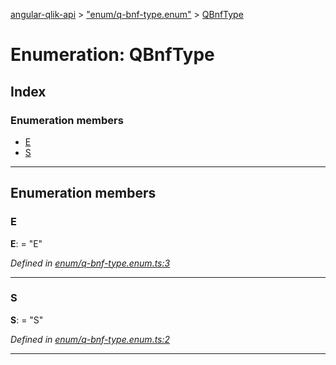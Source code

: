 [angular-qlik-api](../README.md) > ["enum/q-bnf-type.enum"](../modules/_enum_q_bnf_type_enum_.md) > [QBnfType](../enums/_enum_q_bnf_type_enum_.qbnftype.md)

# Enumeration: QBnfType

## Index

### Enumeration members

* [E](_enum_q_bnf_type_enum_.qbnftype.md#e)
* [S](_enum_q_bnf_type_enum_.qbnftype.md#s)

---

## Enumeration members

<a id="e"></a>

###  E

**E**:  = "E"

*Defined in [enum/q-bnf-type.enum.ts:3](https://github.com/goekaypamuk/angular-qlik-api/blob/be30617/src/enum/q-bnf-type.enum.ts#L3)*

___
<a id="s"></a>

###  S

**S**:  = "S"

*Defined in [enum/q-bnf-type.enum.ts:2](https://github.com/goekaypamuk/angular-qlik-api/blob/be30617/src/enum/q-bnf-type.enum.ts#L2)*

___

